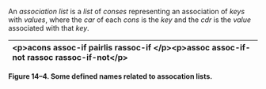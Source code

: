  

An *association list* is a *list* of *conses* representing an association of *keys* with *values*, where the *car* of each *cons* is the *key* and the *cdr* is the *value* associated with that *key*. 

|\<p\>**acons assoc-if pairlis rassoc-if** \</p\>\<p\>**assoc assoc-if-not rassoc rassoc-if-not**\</p\>|
| :- |


**Figure 14–4. Some defined names related to assocation lists.** 



 

 

